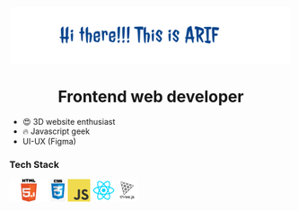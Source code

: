 
<div align='center'>
  <img height='100' src="https://github.com/arif013/arif013/blob/main/images/arif013.png?raw=true">
  <h1> Frontend web developer </h1>
</div>

- 😍 3D website enthusiast
- 🔥 Javascript geek
- UI-UX (Figma)

### Tech Stack
<code><img height="40" src="https://github.com/arif013/arif013/blob/main/images/html5-logo.png?raw=true"></code>
<code><img height="40" src="https://github.com/arif013/arif013/blob/main/images/css-logo.png?raw=true"></code>
<code><img height="40" src="https://github.com/arif013/arif013/blob/main/images/js-logo.png?raw=true"></code>
<code><img height="40" src="https://github.com/arif013/arif013/blob/main/images/react-logo.png?raw=true"></code>
<code><img height="40" src="https://github.com/arif013/arif013/blob/main/images/threejs-logo.png?raw=true"></code>
<!--
**arif013/arif013** is a ✨ _special_ ✨ repository because its `README.md` (this file) appears on your GitHub profile.

Here are some ideas to get you started:

- 🔭 I’m currently working on ...
- 🌱 I’m currently learning ...
- 👯 I’m looking to collaborate on ...
- 🤔 I’m looking for help with ...
- 💬 Ask me about ...
- 📫 How to reach me: ...
- 😄 Pronouns: ...
- ⚡ Fun fact: ...
-->

